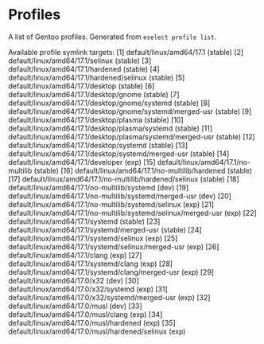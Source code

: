 # Profiles

A list of Gentoo profiles. Generated from `eselect profile list`.

Available profile symlink targets:
[1]   default/linux/amd64/17.1 (stable)
[2]   default/linux/amd64/17.1/selinux (stable)
[3]   default/linux/amd64/17.1/hardened (stable)
[4]   default/linux/amd64/17.1/hardened/selinux (stable)
[5]   default/linux/amd64/17.1/desktop (stable)
[6]   default/linux/amd64/17.1/desktop/gnome (stable)
[7]   default/linux/amd64/17.1/desktop/gnome/systemd (stable)
[8]   default/linux/amd64/17.1/desktop/gnome/systemd/merged-usr (stable)
[9]   default/linux/amd64/17.1/desktop/plasma (stable)
[10]  default/linux/amd64/17.1/desktop/plasma/systemd (stable)
[11]  default/linux/amd64/17.1/desktop/plasma/systemd/merged-usr (stable)
[12]  default/linux/amd64/17.1/desktop/systemd (stable)
[13]  default/linux/amd64/17.1/desktop/systemd/merged-usr (stable)
[14]  default/linux/amd64/17.1/developer (exp)
[15]  default/linux/amd64/17.1/no-multilib (stable)
[16]  default/linux/amd64/17.1/no-multilib/hardened (stable)
[17]  default/linux/amd64/17.1/no-multilib/hardened/selinux (stable)
[18]  default/linux/amd64/17.1/no-multilib/systemd (dev)
[19]  default/linux/amd64/17.1/no-multilib/systemd/merged-usr (dev)
[20]  default/linux/amd64/17.1/no-multilib/systemd/selinux (exp)
[21]  default/linux/amd64/17.1/no-multilib/systemd/selinux/merged-usr (exp)
[22]  default/linux/amd64/17.1/systemd (stable)
[23]  default/linux/amd64/17.1/systemd/merged-usr (stable)
[24]  default/linux/amd64/17.1/systemd/selinux (exp)
[25]  default/linux/amd64/17.1/systemd/selinux/merged-usr (exp)
[26]  default/linux/amd64/17.1/clang (exp)
[27]  default/linux/amd64/17.1/systemd/clang (exp)
[28]  default/linux/amd64/17.1/systemd/clang/merged-usr (exp)
[29]  default/linux/amd64/17.0/x32 (dev)
[30]  default/linux/amd64/17.0/x32/systemd (exp)
[31]  default/linux/amd64/17.0/x32/systemd/merged-usr (exp)
[32]  default/linux/amd64/17.0/musl (dev)
[33]  default/linux/amd64/17.0/musl/clang (exp)
[34]  default/linux/amd64/17.0/musl/hardened (exp)
[35]  default/linux/amd64/17.0/musl/hardened/selinux (exp)

